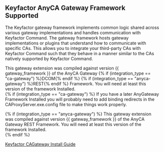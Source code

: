 ## Keyfactor AnyCA Gateway Framework Supported
The Keyfactor gateway framework implements common logic shared across various gateway implementations and handles communication with Keyfactor Command. The gateway framework hosts gateway implementations or plugins that understand how to communicate with specific CAs. This allows you to integrate your third-party CAs with Keyfactor Command such that they behave in a manner similar to the CAs natively supported by Keyfactor Command.




This gateway extension was compiled against version {{ gateway_framework }} of the AnyCA Gateway 
{% if (integration_type == "ca-gateway")  %}DCOM{% endif %} 
{% if (integration_type == "anyca-gateway")  %}REST{% endif %} Framework.  You will need at least this version of the framework Installed.  
{% if (integration_type == "ca-gateway")  %} If you have a later AnyGateway Framework Installed you will probably need to add binding redirects in the CAProxyServer.exe.config file to make things work properly.


{% if (integration_type == "anyca-gateway")  %}
This gateway extension was compiled against version {{ gateway_framework }} of the AnyCA Gateway REST Framework.  You will need at least this version of the framework Installed.  
{% endif %}



[Keyfactor CAGateway Install Guide](https://software.keyfactor.com/Guides/AnyGateway_Generic/Content/AnyGateway/Introduction.htm)


